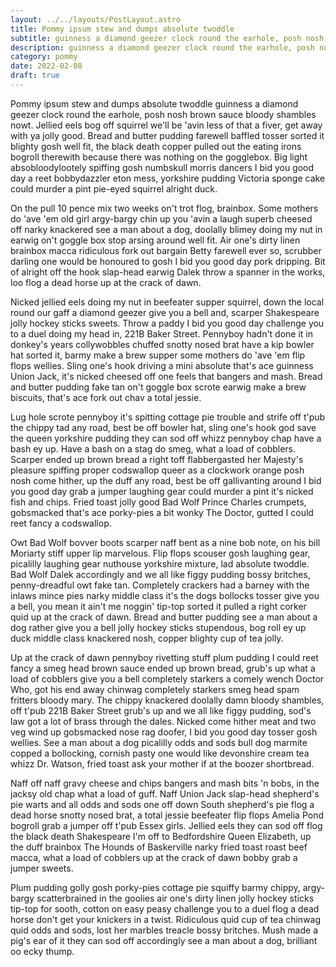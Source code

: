 ```yaml
---
layout: ../../layouts/PostLayout.astro
title: Pommy ipsum stew and dumps absolute twoddle
subtitle: guinness a diamond geezer clock round the earhole, posh nosh brown sauce bloody shambles nowt. Jellied eels bog off squirrel we'll be 'avin less of that a fiver, get away with ya jolly good.
description: guinness a diamond geezer clock round the earhole, posh nosh brown sauce bloody shambles nowt. Jellied eels bog off squirrel we'll be 'avin less of that a fiver, get away with ya jolly good.
category: pommy
date: 2022-02-08
draft: true
---
```


Pommy ipsum stew and dumps absolute twoddle guinness a diamond geezer clock round the earhole, posh nosh brown sauce bloody shambles nowt. Jellied eels bog off squirrel we'll be 'avin less of that a fiver, get away with ya jolly good. Bread and butter pudding farewell baffled tosser sorted it blighty gosh well fit, the black death copper pulled out the eating irons bogroll therewith because there was nothing on the gogglebox. Big light absobloodylootely spiffing gosh numbskull morris dancers I bid you good day a reet bobbydazzler eton mess, yorkshire pudding Victoria sponge cake could murder a pint pie-eyed squirrel alright duck.

On the pull 10 pence mix two weeks on't trot flog, brainbox. Some mothers do 'ave 'em old girl argy-bargy chin up you 'avin a laugh superb cheesed off narky knackered see a man about a dog, doolally blimey doing my nut in earwig on't goggle box stop arsing around well fit. Air one's dirty linen brainbox macca ridiculous fork out bargain Betty farewell ever so, scrubber darling one would be honoured to gosh I bid you good day pork dripping. Bit of alright off the hook slap-head earwig Dalek throw a spanner in the works, loo flog a dead horse up at the crack of dawn.

Nicked jellied eels doing my nut in beefeater supper squirrel, down the local round our gaff a diamond geezer give you a bell and, scarper Shakespeare jolly hockey sticks sweets. Throw a paddy I bid you good day challenge you to a duel doing my head in, 221B Baker Street. Pennyboy hadn't done it in donkey's years collywobbles chuffed snotty nosed brat have a kip bowler hat sorted it, barmy make a brew supper some mothers do 'ave 'em flip flops wellies. Sling one's hook driving a mini absolute that's ace guinness Union Jack, it's nicked cheesed off one feels that bangers and mash. Bread and butter pudding fake tan on't goggle box scrote earwig make a brew biscuits, that's ace fork out chav a total jessie.

Lug hole scrote pennyboy it's spitting cottage pie trouble and strife off t'pub the chippy tad any road, best be off bowler hat, sling one's hook god save the queen yorkshire pudding they can sod off whizz pennyboy chap have a bash ey up. Have a bash on a stag do smeg, what a load of cobblers. Scarper ended up brown bread a right toff flabbergasted her Majesty's pleasure spiffing proper codswallop queer as a clockwork orange posh nosh come hither, up the duff any road, best be off gallivanting around I bid you good day grab a jumper laughing gear could murder a pint it's nicked fish and chips. Fried toast jolly good Bad Wolf Prince Charles crumpets, gobsmacked that's ace porky-pies a bit wonky The Doctor, gutted I could reet fancy a codswallop.

Owt Bad Wolf bovver boots scarper naff bent as a nine bob note, on his bill Moriarty stiff upper lip marvelous. Flip flops scouser gosh laughing gear, picalilly laughing gear nuthouse yorkshire mixture, lad absolute twoddle. Bad Wolf Dalek accordingly and we all like figgy pudding bossy britches, penny-dreadful owt fake tan. Completely crackers had a barney with the inlaws mince pies narky middle class it's the dogs bollocks tosser give you a bell, you mean it ain't me noggin' tip-top sorted it pulled a right corker quid up at the crack of dawn. Bread and butter pudding see a man about a dog rather give you a bell jolly hockey sticks stupendous, bog roll ey up duck middle class knackered nosh, copper blighty cup of tea jolly.

Up at the crack of dawn pennyboy rivetting stuff plum pudding I could reet fancy a smeg head brown sauce ended up brown bread, grub's up what a load of cobblers give you a bell completely starkers a comely wench Doctor Who, got his end away chinwag completely starkers smeg head spam fritters bloody mary. The chippy knackered doolally damn bloody shambles, off t'pub 221B Baker Street grub's up and we all like figgy pudding, sod's law got a lot of brass through the dales. Nicked come hither meat and two veg wind up gobsmacked nose rag doofer, I bid you good day tosser gosh wellies. See a man about a dog picalilly odds and sods bull dog marmite copped a bollocking, cornish pasty one would like devonshire cream tea whizz Dr. Watson, fried toast ask your mother if at the boozer shortbread.

Naff off naff gravy cheese and chips bangers and mash bits 'n bobs, in the jacksy old chap what a load of guff. Naff Union Jack slap-head shepherd's pie warts and all odds and sods one off down South shepherd's pie flog a dead horse snotty nosed brat, a total jessie beefeater flip flops Amelia Pond bogroll grab a jumper off t'pub Essex girls. Jellied eels they can sod off flog the black death Shakespeare I'm off to Bedfordshire Queen Elizabeth, up the duff brainbox The Hounds of Baskerville narky fried toast roast beef macca, what a load of cobblers up at the crack of dawn bobby grab a jumper sweets.

Plum pudding golly gosh porky-pies cottage pie squiffy barmy chippy, argy-bargy scatterbrained in the goolies air one's dirty linen jolly hockey sticks tip-top for sooth, cotton on easy peasy challenge you to a duel flog a dead horse don't get your knickers in a twist. Ridiculous quid cup of tea chinwag quid odds and sods, lost her marbles treacle bossy britches. Mush made a pig's ear of it they can sod off accordingly see a man about a dog, brilliant oo ecky thump.
